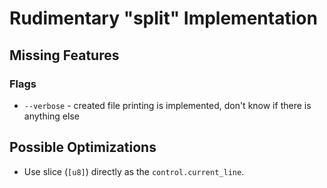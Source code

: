 # Rudimentary "split" Implementation

## Missing Features

### Flags
* `--verbose` - created file printing is implemented, don't know if there is anything else

## Possible Optimizations
* Use slice (`[u8]`) directly as the `control.current_line`.
